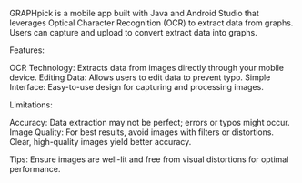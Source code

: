 GRAPHpick is a mobile app built with Java and Android Studio that leverages Optical Character Recognition (OCR) to extract data from graphs. Users can capture and upload to convert extract data into graphs.

Features:

OCR Technology: Extracts data from images directly through your mobile device.
Editing Data: Allows users to edit data to prevent typo.
Simple Interface: Easy-to-use design for capturing and processing images.

Limitations:

Accuracy: Data extraction may not be perfect; errors or typos might occur.
Image Quality: For best results, avoid images with filters or distortions. Clear, high-quality images yield better accuracy.

Tips: Ensure images are well-lit and free from visual distortions for optimal performance.
